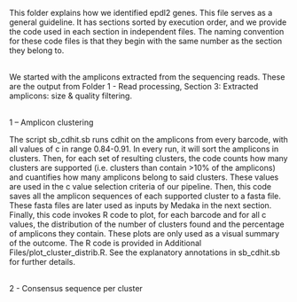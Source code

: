 This folder explains how we identified epdl2 genes. This file serves as a general guideline. It has sections sorted by execution order, and we provide the code used in each section in independent files. The naming convention for these code files is that they begin with the same number as the section they belong to.<br/><br/>

We started with the amplicons extracted from the sequencing reads. These are the output from Folder 1 - Read processing, Section 3: Extracted amplicons: size & quality filtering.<br/><br/>


1 – Amplicon clustering

The script sb_cdhit.sb runs cdhit on the amplicons from every barcode, with all values of c in range 0.84-0.91. In every run, it will sort the amplicons in clusters. Then, for each set of resulting clusters, the code counts how many clusters are supported (i.e. clusters than contain >10% of the amplicons) and cuantifies how many amplicons belong to said clusters. These values are used in the c value selection criteria of our pipeline. Then, this code saves all the amplicon sequences of each supported cluster to a fasta file. These fasta files are later used as inputs by Medaka in the next section. Finally, this code invokes R code to plot, for each barcode and for all c values, the distribution of the number of clusters found and the percentage of amplicons they contain. These plots are only used as a visual summary of the outcome. The R code is provided in Additional Files/plot_cluster_distrib.R. See the explanatory annotations in sb_cdhit.sb for further details.<br/><br/>


2 - Consensus sequence per cluster

